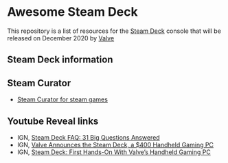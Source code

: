 # Awesome Steam Deck

This repository is a list of resources for the [Steam Deck](https://www.steamdeck.com/es/) console that will be released on December 2020 by [Valve](https://www.valvesoftware.com/es/)

## Steam Deck information

## Steam Curator
 - [Steam Curator for steam games](https://store.steampowered.com/curator/41266960/)

## Youtube Reveal links

 - IGN, [Steam Deck FAQ: 31 Big Questions Answered](https://www.youtube.com/watch?v=h9eihvhM_KE)
 - IGN, [Valve Announces the Steam Deck, a $400 Handheld Gaming PC](https://www.youtube.com/watch?v=YVGH-G_Y_sc)
 - IGN, [Steam Deck: First Hands-On With Valve’s Handheld Gaming PC](https://www.youtube.com/watch?v=oLtiRGTZvGM)
 
